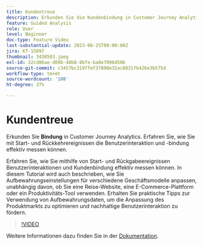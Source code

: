 ```yaml
---
title: Kundentreue
description: Erkunden Sie die Kundenbindung in Customer Journey Analytics. Erfahren Sie, wie Sie mit Start- und Rückkehrereignissen die Benutzerinteraktion und -bindung effektiv messen können.
feature: Guided Analysis
role: User
level: Beginner
doc-type: Feature Video
last-substantial-update: 2023-06-25T00:00:00Z
jira: KT-15097
thumbnail: 3430503.jpeg
exl-id: 32cd06ae-d09b-48b8-8bfe-ba8e7096d50b
source-git-commit: c3457bc3197fef37890e32ac8831fb426e3b575d
workflow-type: tm+mt
source-wordcount: '108'
ht-degree: 37%

---
```


# Kundentreue

Erkunden Sie **Bindung** in Customer Journey Analytics. Erfahren Sie, wie Sie mit Start- und Rückkehrereignissen die Benutzerinteraktion und -bindung effektiv messen können.

Erfahren Sie, wie Sie mithilfe von Start- und Rückgabeereignissen Benutzerinteraktionen und Kundenbindung effektiv messen können. In diesem Tutorial wird auch beschrieben, wie Sie Aufbewahrungseinstellungen für verschiedene Geschäftsmodelle anpassen, unabhängig davon, ob Sie eine Reise-Website, eine E-Commerce-Plattform oder ein Produktivitäts-Tool verwenden. Erhalten Sie praktische Tipps zur Verwendung von Aufbewahrungsdaten, um die Anpassung des Produktmarkts zu optimieren und nachhaltige Benutzerinteraktion zu fördern.

>[!VIDEO](https://video.tv.adobe.com/v/3430503/?learn=on)

Weitere Informationen dazu finden Sie in der [Dokumentation](https://experienceleague.adobe.com/de/docs/analytics-platform/using/guided-analysis/retention/retention-rates).
